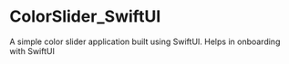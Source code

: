 # ColorSlider_SwiftUI
A simple color slider application built using SwiftUI. Helps in onboarding with SwiftUI
